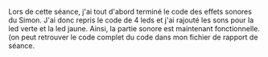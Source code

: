 Lors de cette séance, j'ai tout d'abord terminé le code des effets sonores du Simon.
J'ai donc repris le code de 4 leds et j'ai rajouté les sons pour la led verte et la led jaune. Ainsi, la partie sonore est maintenant fonctionnelle.(on peut retrouver le code complet du code dans mon fichier de rapport de séance.

